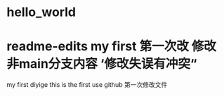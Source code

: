 # hello_world
readme-edits
my first 
第一次改
修改非main分支内容
‘修改失误有冲突“
=======
my first diyige
this is the first use github
第一次修改文件

